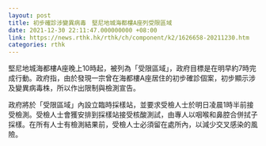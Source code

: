 ```yaml
---
layout: post
title: 初步確診涉變異病毒　堅尼地城海都樓A座列受限區域
date: 2021-12-30 22:11:47.000000000 +08:00
link: https://news.rthk.hk/rthk/ch/component/k2/1626658-20211230.htm
categories: rthk
---
```


堅尼地城海都樓A座晚上10時起，被列為「受限區域」，政府目標是在明早約7時完成行動。政府指，由於發現一宗曾在海都樓A座居住的初步確診個案，初步顯示涉及變異病毒株，所以作出限制與檢測宣告。

政府將於「受限區域」內設立臨時採樣站，並要求受檢人士於明日凌晨1時半前接受檢測。受檢人士會獲安排到採樣站接受核酸測試，由專人以咽喉和鼻腔合併拭子採樣。在所有人士有檢測結果前，受檢人士必須留在處所內，以減少交叉感染的風險。
